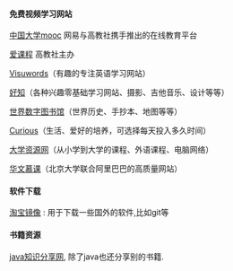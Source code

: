 #### 免费视频学习网站

[中国大学mooc](https://www.icourse163.org/) 网易与高教社携手推出的在线教育平台

[爱课程](https://www.icourses.cn/home/) 高教社主办

[Visuwords](https://visuwords.com/)（有趣的专注英语学习网站）

[好知](http://www.howzhi.com/)（各种兴趣零基础学习网站、摄影、吉他音乐、设计等等）

[世界数字图书馆](https://www.wdl.org/zh/)（世界历史、手抄本、地图等等）

[Curious](https://curious.com/)（生活、爱好的培养，可选择每天投入多久时间）

[大学资源网](http://www.dxzy163.com/)（从小学到大学的课程、外语课程、电脑网络）

[华文慕课](http://www.chinesemooc.org/)（北京大学联合阿里巴巴的高质量网站）

#### 软件下载

[淘宝镜像](https://npm.taobao.org/mirrors) : 用于下载一些国外的软件,比如git等





#### 书籍资源

[java知识分享网](http://www.java1234.com/a/javabook/), 除了java也还分享别的书籍.